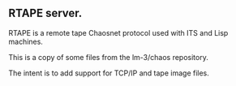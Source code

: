 ## RTAPE server.

RTAPE is a remote tape Chaosnet protocol used with ITS and Lisp
machines.

This is a copy of some files from the lm-3/chaos repository.

The intent is to add support for TCP/IP and tape image files.
